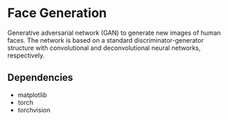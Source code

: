 # Face Generation
Generative adversarial network (GAN) to generate new images of human faces. The network is based on a standard discriminator-generator structure with convolutional and deconvolutional neural networks, respectively.

## Dependencies
- matplotlib
- torch
- torchvision
